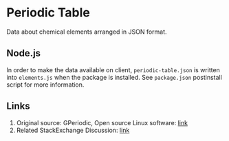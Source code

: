 # Periodic Table

Data about chemical elements arranged in JSON format.

## Node.js
In order to make the data available on client, `periodic-table.json` is written into `elements.js` when the package is installed.
See `package.json` postinstall script for more information.

## Links

1. Original source: GPeriodic, Open source Linux software: [link](http://gperiodic.seul.org/)
2. Related StackExchange Discussion: [link](https://chemistry.stackexchange.com/questions/2793/where-can-i-find-a-downloadable-spreadsheet-of-element-properties#answer-2794)
